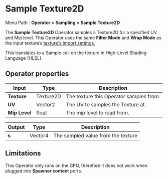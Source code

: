 # Sample Texture2D

Menu Path : **Operator > Sampling > Sample Texture2D**

The **Sample Texture2D** Operator samples a Texture2D for a specified UV and Mip level. This Operator uses the same **Filter Mode** and **Wrap Mode** as the input texture’s [texture's import settings.](https://docs.unity3d.com/Manual/class-TextureImporter.html)

This translates to a Sample call on the texture in High-Level Shading Language (HLSL).

## Operator properties

| **Input**     | **Type**  | **Description**                         |
| ------------- | --------- | --------------------------------------- |
| **Texture**   | Texture2D | The texture this Operator samples from. |
| **UV**        | Vector2   | The UV to samples the Texture at.       |
| **Mip Level** | float     | The mip level to read from.             |

| **Output** | **Type** | **Description**                    |
| ---------- | -------- | ---------------------------------- |
| **s**      | Vector4  | The sampled value from the texture |

## Limitations

This Operator only runs on the GPU, therefore it does not work when plugged into **Spawner context** ports.
